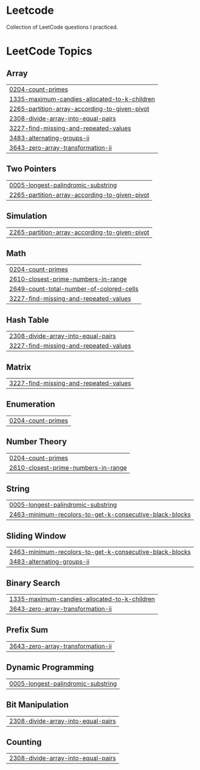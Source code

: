 # Leetcode
Collection of LeetCode questions I practiced.

<!---LeetCode Topics Start-->
# LeetCode Topics
## Array
|  |
| ------- |
| [0204-count-primes](https://github.com/hema-alapati/Leetcode/tree/master/0204-count-primes) |
| [1335-maximum-candies-allocated-to-k-children](https://github.com/hema-alapati/Leetcode/tree/master/1335-maximum-candies-allocated-to-k-children) |
| [2265-partition-array-according-to-given-pivot](https://github.com/hema-alapati/Leetcode/tree/master/2265-partition-array-according-to-given-pivot) |
| [2308-divide-array-into-equal-pairs](https://github.com/hema-alapati/Leetcode/tree/master/2308-divide-array-into-equal-pairs) |
| [3227-find-missing-and-repeated-values](https://github.com/hema-alapati/Leetcode/tree/master/3227-find-missing-and-repeated-values) |
| [3483-alternating-groups-ii](https://github.com/hema-alapati/Leetcode/tree/master/3483-alternating-groups-ii) |
| [3643-zero-array-transformation-ii](https://github.com/hema-alapati/Leetcode/tree/master/3643-zero-array-transformation-ii) |
## Two Pointers
|  |
| ------- |
| [0005-longest-palindromic-substring](https://github.com/hema-alapati/Leetcode/tree/master/0005-longest-palindromic-substring) |
| [2265-partition-array-according-to-given-pivot](https://github.com/hema-alapati/Leetcode/tree/master/2265-partition-array-according-to-given-pivot) |
## Simulation
|  |
| ------- |
| [2265-partition-array-according-to-given-pivot](https://github.com/hema-alapati/Leetcode/tree/master/2265-partition-array-according-to-given-pivot) |
## Math
|  |
| ------- |
| [0204-count-primes](https://github.com/hema-alapati/Leetcode/tree/master/0204-count-primes) |
| [2610-closest-prime-numbers-in-range](https://github.com/hema-alapati/Leetcode/tree/master/2610-closest-prime-numbers-in-range) |
| [2649-count-total-number-of-colored-cells](https://github.com/hema-alapati/Leetcode/tree/master/2649-count-total-number-of-colored-cells) |
| [3227-find-missing-and-repeated-values](https://github.com/hema-alapati/Leetcode/tree/master/3227-find-missing-and-repeated-values) |
## Hash Table
|  |
| ------- |
| [2308-divide-array-into-equal-pairs](https://github.com/hema-alapati/Leetcode/tree/master/2308-divide-array-into-equal-pairs) |
| [3227-find-missing-and-repeated-values](https://github.com/hema-alapati/Leetcode/tree/master/3227-find-missing-and-repeated-values) |
## Matrix
|  |
| ------- |
| [3227-find-missing-and-repeated-values](https://github.com/hema-alapati/Leetcode/tree/master/3227-find-missing-and-repeated-values) |
## Enumeration
|  |
| ------- |
| [0204-count-primes](https://github.com/hema-alapati/Leetcode/tree/master/0204-count-primes) |
## Number Theory
|  |
| ------- |
| [0204-count-primes](https://github.com/hema-alapati/Leetcode/tree/master/0204-count-primes) |
| [2610-closest-prime-numbers-in-range](https://github.com/hema-alapati/Leetcode/tree/master/2610-closest-prime-numbers-in-range) |
## String
|  |
| ------- |
| [0005-longest-palindromic-substring](https://github.com/hema-alapati/Leetcode/tree/master/0005-longest-palindromic-substring) |
| [2463-minimum-recolors-to-get-k-consecutive-black-blocks](https://github.com/hema-alapati/Leetcode/tree/master/2463-minimum-recolors-to-get-k-consecutive-black-blocks) |
## Sliding Window
|  |
| ------- |
| [2463-minimum-recolors-to-get-k-consecutive-black-blocks](https://github.com/hema-alapati/Leetcode/tree/master/2463-minimum-recolors-to-get-k-consecutive-black-blocks) |
| [3483-alternating-groups-ii](https://github.com/hema-alapati/Leetcode/tree/master/3483-alternating-groups-ii) |
## Binary Search
|  |
| ------- |
| [1335-maximum-candies-allocated-to-k-children](https://github.com/hema-alapati/Leetcode/tree/master/1335-maximum-candies-allocated-to-k-children) |
| [3643-zero-array-transformation-ii](https://github.com/hema-alapati/Leetcode/tree/master/3643-zero-array-transformation-ii) |
## Prefix Sum
|  |
| ------- |
| [3643-zero-array-transformation-ii](https://github.com/hema-alapati/Leetcode/tree/master/3643-zero-array-transformation-ii) |
## Dynamic Programming
|  |
| ------- |
| [0005-longest-palindromic-substring](https://github.com/hema-alapati/Leetcode/tree/master/0005-longest-palindromic-substring) |
## Bit Manipulation
|  |
| ------- |
| [2308-divide-array-into-equal-pairs](https://github.com/hema-alapati/Leetcode/tree/master/2308-divide-array-into-equal-pairs) |
## Counting
|  |
| ------- |
| [2308-divide-array-into-equal-pairs](https://github.com/hema-alapati/Leetcode/tree/master/2308-divide-array-into-equal-pairs) |
<!---LeetCode Topics End-->